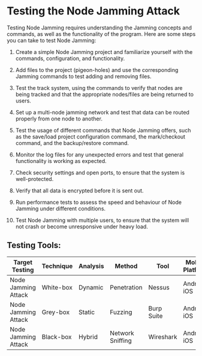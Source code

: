 # Testing the Node Jamming Attack 

Testing Node Jamming requires understanding the Jamming concepts and commands, as well as the functionality of the program. Here are some steps you can take to test Node Jamming:

1. Create a simple Node Jamming project and familiarize yourself with the commands, configuration, and functionality.

2. Add files to the project (pigeon-holes) and use the corresponding Jamming commands to test adding and removing files.

3. Test the track system, using the commands to verify that nodes are being tracked and that the appropriate nodes/files are being returned to users.

4. Set up a multi-node jamming network and test that data can be routed properly from one node to another.

5. Test the usage of different commands that Node Jamming offers, such as the save/load project configuration command, the mark/checkout command, and the backup/restore command.

6. Monitor the log files for any unexpected errors and test that general functionality is working as expected.

7. Check security settings and open ports, to ensure that the system is well-protected.

8. Verify that all data is encrypted before it is sent out.

9. Run performance tests to assess the speed and behaviour of Node Jamming under different conditions.

10. Test Node Jamming with multiple users, to ensure that the system will not crash or become unresponsive under heavy load.

## Testing Tools: 

| Target Testing | Technique | Analysis | Method | Tool | Mobile Platform |
| ------------- | -------- | ------- | ------| ---- | --------------- |
| Node Jamming Attack | White-box | Dynamic | Penetration | Nessus | Android, iOS |
| Node Jamming Attack | Grey-box | Static | Fuzzing | Burp Suite | Android, iOS |
| Node Jamming Attack | Black-box | Hybrid | Network Sniffing | Wireshark | Android, iOS |